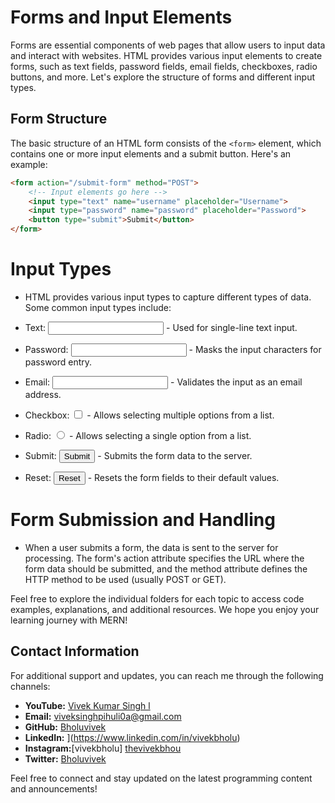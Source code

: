 # Forms and Input Elements

Forms are essential components of web pages that allow users to input data and interact with websites. HTML provides various input elements to create forms, such as text fields, password fields, email fields, checkboxes, radio buttons, and more. Let's explore the structure of forms and different input types.

## Form Structure

The basic structure of an HTML form consists of the `<form>` element, which contains one or more input elements and a submit button. Here's an example:

```html
<form action="/submit-form" method="POST">
    <!-- Input elements go here -->
    <input type="text" name="username" placeholder="Username">
    <input type="password" name="password" placeholder="Password">
    <button type="submit">Submit</button>
</form>
```
# Input Types
- HTML provides various input types to capture different types of data. Some common input types include:

- Text: <input type="text"> - Used for single-line text input.
- Password: <input type="password"> - Masks the input characters for password entry.
- Email: <input type="email"> - Validates the input as an email address.
- Checkbox: <input type="checkbox"> - Allows selecting multiple options from a list.
- Radio: <input type="radio"> - Allows selecting a single option from a list.
- Submit: <input type="submit"> - Submits the form data to the server.
- Reset: <input type="reset"> - Resets the form fields to their default values.
# Form Submission and Handling
- When a user submits a form, the data is sent to the server for processing. The form's action attribute specifies the URL where the form data should be submitted, and the method attribute defines the HTTP method to be used (usually POST or GET).

Feel free to explore the individual folders for each topic to access code examples, explanations, and additional resources. We hope you enjoy your learning journey with MERN!

## Contact Information

For additional support and updates, you can reach me through the following channels:

- **YouTube:** [Vivek Kumar Singh l](https://www.youtube.com/channel/UClhKtACVRfHeYcDiAxngZpQ)
- **Email:** viveksinghpihuli0a@gmail.com
- **GitHub:** [Bholuvivek](https://github.com/Bholuvivek)
- **LinkedIn:** ](https://www.linkedin.com/in/vivekbholu)
- **Instagram:**[vivekbholu] [thevivekbhou](https://www.instagram.com/thevivekbholu)
- **Twitter:** [Bholuvivek](https://twitter.com/Bholuvivek)

Feel free to connect and stay updated on the latest programming content and announcements!